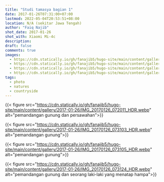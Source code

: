 ```yaml
---
title: "Studi tamasya bagian 1"
date: 2017-01-26T07:31:00+07:00
lastmod: 2022-05-04T20:53:51+08:00
location: N/A (sekitar Jawa Tengah)
author: "Faiq Najib"
shot_date: 2017-01-26
shot_with: Xiaomi Mi-4c
description:
draft: false
comments: true
images:
  - https://cdn.statically.io/gh/fanajib5/hugo-site/main/content/gallery/2017-01-26/IMG_20170126_072011_HDR.webp
  - https://cdn.statically.io/gh/fanajib5/hugo-site/main/content/gallery/2017-01-26/IMG_20170126_073103_HDR.webp
  - https://cdn.statically.io/gh/fanajib5/hugo-site/main/content/gallery/2017-01-26/IMG_20170126_073105_HDR.webp
  - https://cdn.statically.io/gh/fanajib5/hugo-site/main/content/gallery/2017-01-26/IMG_20170126_073124_HDR.webp
tags:
  - photo
  - natures
  - countryside
---
```


{{< figure src="https://cdn.statically.io/gh/fanajib5/hugo-site/main/content/gallery/2017-01-26/IMG_20170126_072011_HDR.webp" alt="pemandangan gunung dan persawahan">}}

{{< figure src="https://cdn.statically.io/gh/fanajib5/hugo-site/main/content/gallery/2017-01-26/IMG_20170126_073103_HDR.webp" alt="pemandangan gunung">}}

{{< figure src="https://cdn.statically.io/gh/fanajib5/hugo-site/main/content/gallery/2017-01-26/IMG_20170126_073105_HDR.webp" alt="pemandangan gunung">}}

{{< figure src="https://cdn.statically.io/gh/fanajib5/hugo-site/main/content/gallery/2017-01-26/IMG_20170126_073124_HDR.webp" alt="pemandangan gunung dan seorang laki-laki yang menatap hampa">}}
